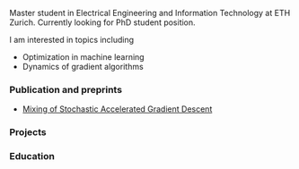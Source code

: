 Master student in Electrical Engineering and Information Technology at ETH Zurich. Currently looking for PhD student position.

I am interested in topics including
* Optimization in machine learning
* Dynamics of gradient algorithms


### Publication and preprints
* [Mixing of Stochastic Accelerated Gradient Descent](https://arxiv.org/)

### Projects

### Education

### 
